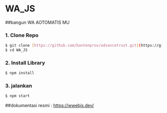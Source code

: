 # WA_JS
##bangun WA AOTOMATIS MU

### 1. Clone Repo

```bash
$ git clone [https://github.com/bantenprov/advancetrust.git](https://github.com/RizkiDesu/WA_JS.git)https://github.com/RizkiDesu/WA_JS.git
$ cd WA_JS
```
### 2. Install Library
```bash
$ npm install
```
### 3. jalankan
```bash
$ npm start
```
##dokumentasi resmi : https://wwebjs.dev/

